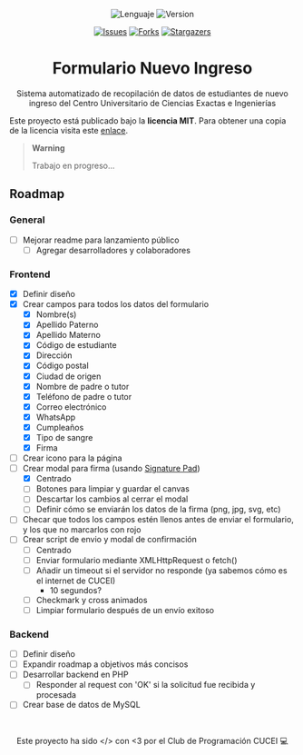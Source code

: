 <div id="main" align="center">

![Lenguaje][language-shield]
![Version][version-shield]
<!-- Estos no funcionarán hasta que el repo sea público -->
[![Issues][issues-shield]][issues-url]
[![Forks][forks-shield]][forks-url]
[![Stargazers][stars-shield]][stars-url]

# Formulario Nuevo Ingreso
Sistema automatizado de recopilación de datos de estudiantes de nuevo ingreso del Centro Universitario de Ciencias Exactas e Ingenierías

</div>

Este proyecto está publicado bajo la **licencia MIT**. Para obtener una copia de la licencia visita este [enlace][license-url].

> **Warning**
>
> Trabajo en progreso...

## Roadmap

### General
- [ ] Mejorar readme para lanzamiento público
    - [ ] Agregar desarrolladores y colaboradores

### Frontend
- [x] Definir diseño
- [x] Crear campos para todos los datos del formulario
    - [x] Nombre(s)
    - [x] Apellido Paterno
    - [x] Apellido Materno
    - [x] Código de estudiante
    - [x] Dirección
    - [x] Código postal
    - [x] Ciudad de origen
    - [x] Nombre de padre o tutor
    - [x] Teléfono de padre o tutor
    - [x] Correo electrónico
    - [x] WhatsApp
    - [x] Cumpleaños
    - [x] Tipo de sangre
    - [x] Firma
- [ ] Crear icono para la página
- [ ] Crear modal para firma (usando [Signature Pad][signature-pad-url])
    - [x] Centrado
    - [ ] Botones para limpiar y guardar el canvas
    - [ ] Descartar los cambios al cerrar el modal
    - [ ] Definir cómo se enviarán los datos de la firma (png, jpg, svg, etc)
- [ ] Checar que todos los campos estén llenos antes de enviar el formulario, y los que no marcarlos con rojo
- [ ] Crear script de envio y modal de confirmación
    - [ ] Centrado
    - [ ] Enviar formulario mediante XMLHttpRequest o fetch()
    - [ ] Añadir un timeout si el servidor no responde (ya sabemos cómo es el internet de CUCEI)
        - 10 segundos?
    - [ ] Checkmark y cross animados
    - [ ] Limpiar formulario después de un envío exitoso

### Backend
- [ ] Definir diseño
- [ ] Expandir roadmap a objetivos más concisos
- [ ] Desarrollar backend en PHP
    - [ ] Responder al request con 'OK' si la solicitud fue recibida y procesada
- [ ] Crear base de datos de MySQL

<br><p align="center">
Este proyecto ha sido </> con <3 por el Club de Programación CUCEI 💻
</p>

<!--------------------->
<!--     Enlaces     -->
<!--------------------->

<!-- Badges estáticos -->
[language-shield]: https://img.shields.io/badge/LENGUAJE-HTML%2C%20JS%2C%20PHP-orange?style=for-the-badge
[version-shield]: https://img.shields.io/badge/VERSION-0.1%20pre--alpha-brightgreen?style=for-the-badge

<!-- Badges dinmámicos -->
[issues-shield]: https://img.shields.io/github/issues/Programacion-CUCEI/formulario-ni.svg?style=for-the-badge
[issues-url]: https://github.com/Programacion-CUCEI/formulario-ni/issues
[forks-shield]: https://img.shields.io/github/forks/Programacion-CUCEI/formulario-ni.svg?style=for-the-badge
[forks-url]: https://github.com/Programacion-CUCEI/formulario-ni/network/members
[stars-shield]: https://img.shields.io/github/stars/Programacion-CUCEI/formulario-ni.svg?style=for-the-badge
[stars-url]: https://github.com/Programacion-CUCEI/formulario-ni/stargazers

<!-- Otros enlaces -->
[license-url]: https://github.com/Programacion-CUCEI/formulario-ni/blob/main/LICENSE
[signature-pad-url]: https://github.com/szimek/signature_pad